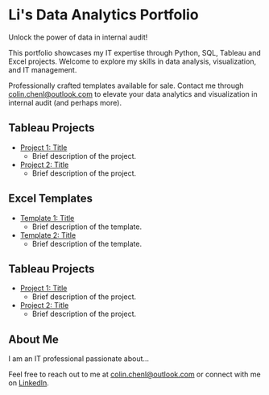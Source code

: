 # Li's Data Analytics Portfolio
Unlock the power of data in internal audit!

This portfolio showcases my IT expertise through Python, SQL, Tableau and Excel projects. Welcome to explore my skills in data analysis, visualization, and IT management.

Professionally crafted templates available for sale. Contact me through colin.chenl@outlook.com to elevate your data analytics and visualization in internal audit (and perhaps more).

## Tableau Projects
- [Project 1: Title](tableau/project1)
  - Brief description of the project.
- [Project 2: Title](tableau/project2)
  - Brief description of the project.

## Excel Templates
- [Template 1: Title](excel/template1.xlsx)
  - Brief description of the template.
- [Template 2: Title](excel/template2.xlsx)
  - Brief description of the template.

## Tableau Projects
- [Project 1: Title](tableau/project1)
  - Brief description of the project.
- [Project 2: Title](tableau/project2)
  - Brief description of the project.

## About Me
I am an IT professional passionate about...

Feel free to reach out to me at [colin.chenl@outlook.com](mailto:colin.chenl@outlook.com) or connect with me on [LinkedIn](https://www.linkedin.com/in/li-chen-a4877513b/).

